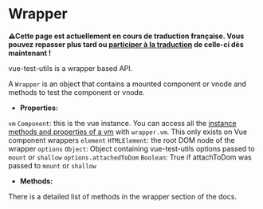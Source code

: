 # Wrapper

<p><strong>⚠Cette page est actuellement en cours de traduction française. Vous pouvez repasser plus tard ou <a href="https://github.com/vuejs-fr/vue-test-utils" target="_blank">participer à la traduction</a> de celle-ci dès maintenant !</strong></p><p>vue-test-utils is a wrapper based API.</p>

A `Wrapper` is an object that contains a mounted component or vnode and methods to test the component or vnode.

- **Properties:**

`vm` `Component`: this is the vue instance. You can access all the [instance methods and properties of a vm](https://vuejs.org/v2/api/#Instance-Properties) with `wrapper.vm`. This only exists on Vue component wrappers
`element` `HTMLElement`: the root DOM node of the wrapper
`options` `Object`: Object containing vue-test-utils options passed to `mount` or `shallow`
`options.attachedToDom` `Boolean`: True if attachToDom was passed to `mount` or `shallow`

- **Methods:**

There is a detailed list of methods in the wrapper section of the docs.
